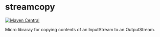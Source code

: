 streamcopy
====

[![Maven Central](https://img.shields.io/maven-central/v/de.mklinger.micro/streamcopy.svg)](http://search.maven.org/#search%7Cgav%7C1%7Cg%3A%22de.mklinger.micro%22%20AND%20a%3A%22streamcopy%22)

Micro libraray for copying contents of an InputStream to an OutputStream.

